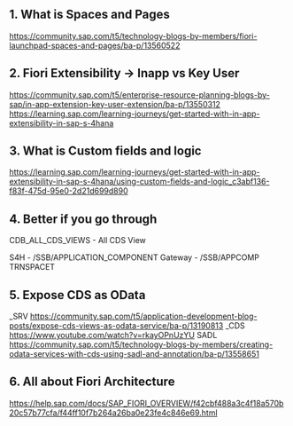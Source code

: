 ## 1. What is Spaces and Pages
https://community.sap.com/t5/technology-blogs-by-members/fiori-launchpad-spaces-and-pages/ba-p/13560522

## 2. Fiori Extensibility -> Inapp vs Key User
https://community.sap.com/t5/enterprise-resource-planning-blogs-by-sap/in-app-extension-key-user-extension/ba-p/13550312
https://learning.sap.com/learning-journeys/get-started-with-in-app-extensibility-in-sap-s-4hana

## 3. What is Custom fields and logic
https://learning.sap.com/learning-journeys/get-started-with-in-app-extensibility-in-sap-s-4hana/using-custom-fields-and-logic_c3abf136-f83f-475d-95e0-2d21d699d890

## 4. Better if you go through
CDB_ALL_CDS_VIEWS - All CDS View

S4H - /SSB/APPLICATION_COMPONENT
Gateway - /SSB/APPCOMP 
TRNSPACET

## 5. Expose CDS as OData
_SRV
https://community.sap.com/t5/application-development-blog-posts/expose-cds-views-as-odata-service/ba-p/13190813
_CDS
https://www.youtube.com/watch?v=rkayOPnUzYU
SADL
https://community.sap.com/t5/technology-blogs-by-members/creating-odata-services-with-cds-using-sadl-and-annotation/ba-p/13558651

## 6. All about Fiori Architecture
https://help.sap.com/docs/SAP_FIORI_OVERVIEW/f42cbf488a3c4f18a570b20c57b77cfa/f44ff10f7b264a26ba0e23fe4c846e69.html
